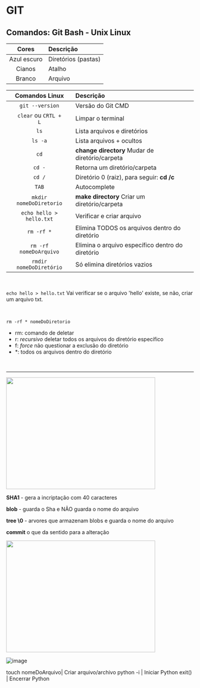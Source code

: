 # GIT

## Comandos: Git Bash - Unix Linux

**Cores** | **Descrição**
:-:|:-
Azul escuro |	Diretórios (pastas)
Cianos	|	Atalho
Branco	|	Arquivo

**Comandos Linux**|**Descrição**
:-:|:-
<code>git --version</code> | Versão do Git CMD
<code>clear</code> ou <code>CRTL + L</code> | Limpar o terminal
<code>ls</code> | Lista arquivos e diretórios
<code>ls -a</code> | Lista arquivos + ocultos
<code>cd</code> | **change directory** Mudar de diretório/carpeta
<code>cd -</code> | Retorna um diretório/carpeta
<code>cd /</code> | Diretório 0 (raiz), para seguir: **cd /c**
<code>TAB</code> | Autocomplete 
<code>mkdir nomeDoDiretorio</code> | **make directory** Criar um diretório/carpeta
<code>echo hello > hello.txt</code> | Verificar e criar arquivo
<code>rm -rf *</code> | Elimina TODOS os arquivos dentro do diretório 
<code>rm -rf nomeDoArquivo</code> | Elimina o arquivo específico dentro do diretório 
<code>rmdir nomeDoDiretório</code> | Só elimina diretórios vazios

<br>

<code>echo hello > hello.txt</code> 
Vai verificar se o arquivo 'hello' existe, se não, criar um arquivo txt.

<br>

<code>rm -rf * nomeDoDiretorio</code>
- rm: comando de deletar
- r: *recursivo* deletar todos os arquivos do diretório específico
- f: *force* não questionar a exclusão do diretório
- *: todos os arquivos dentro do diretório
<br>

<hr>

<img src="https://user-images.githubusercontent.com/108991648/229250256-ab7bb919-c632-4c86-a03e-59f10a78e599.png" width="400" height="300"/>



**SHA1** - gera a incriptação com 40 caracteres

**blob** - guarda o Sha e NÃO guarda o nome do arquivo

**tree \0** - arvores que armazenam blobs e guarda o nome do arquivo

**commit** o que da sentido para a alteração

<img src="https://user-images.githubusercontent.com/108991648/229250411-cef8dc87-9c7d-44d8-81cf-0e87790708a3.png" width="400" height="300"/>

![image](https://user-images.githubusercontent.com/108991648/229252048-9612a3c2-2234-4c86-b975-d90526057837.png)








touch nomeDoArquivo| Criar arquivo/archivo
python -i | Iniciar Python
exit() | Encerrar Python

